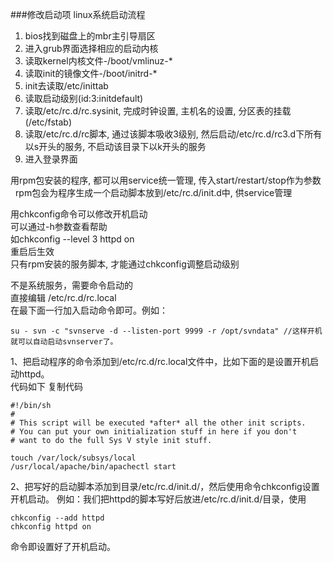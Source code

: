 ###修改启动项
linux系统启动流程  

1. bios找到磁盘上的mbr主引导扇区
2. 进入grub界面选择相应的启动内核
3. 读取kernel内核文件-/boot/vmlinuz-*
4. 读取init的镜像文件-/boot/initrd-*
5. init去读取/etc/inittab
6. 读取启动级别(id:3:initdefault)
7. 读取/etc/rc.d/rc.sysinit, 完成时钟设置, 主机名的设置, 分区表的挂载(/etc/fstab)
8. 读取/etc/rc.d/rc脚本, 通过该脚本吸收3级别, 然后启动/etc/rc.d/rc3.d下所有以s开头的服务, 不启动该目录下以k开头的服务
9. 进入登录界面

用rpm包安装的程序, 都可以用service统一管理, 传入start/restart/stop作为参数  
rpm包会为程序生成一个启动脚本放到/etc/rc.d/init.d中, 供service管理

用chkconfig命令可以修改开机启动  
可以通过-h参数查看帮助  
如chkconfig --level 3 httpd on  
重启后生效  
只有rpm安装的服务脚本, 才能通过chkconfig调整启动级别

不是系统服务，需要命令启动的  
直接编辑 /etc/rc.d/rc.local  
在最下面一行加入启动命令即可。例如：  
```shell
su - svn -c "svnserve -d --listen-port 9999 -r /opt/svndata" //这样开机就可以自动启动svnserver了。  
```  
1、把启动程序的命令添加到/etc/rc.d/rc.local文件中，比如下面的是设置开机启动httpd。  
 代码如下	复制代码  
```shell
#!/bin/sh 
# 
# This script will be executed *after* all the other init scripts. 
# You can put your own initialization stuff in here if you don't 
# want to do the full Sys V style init stuff. 
  
touch /var/lock/subsys/local
/usr/local/apache/bin/apachectl start
```
2、把写好的启动脚本添加到目录/etc/rc.d/init.d/，然后使用命令chkconfig设置开机启动。
例如：我们把httpd的脚本写好后放进/etc/rc.d/init.d/目录，使用
```shell
chkconfig --add httpd 
chkconfig httpd on
```
命令即设置好了开机启动。
